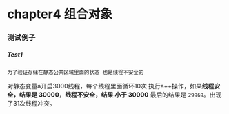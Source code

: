 # chapter4 组合对象

### 测试例子

##### Test1

`为了验证存储在静态公共区域里面的状态 也是线程不安全的`

对静态变量a开启3000线程，每个线程里面循环10次 执行a++操作，如果**线程安全，结果是 30000**，**线程不安全，结果 小于 30000**
最后的结果是 `29969`。出现了31次线程冲突。

<br>

